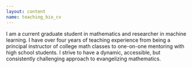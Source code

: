 ```yaml
---
layout: content
name: teaching_bio_cv
---
```


I am a current graduate student in mathematics and researcher in machine learning.  I have over four years of teaching experience from being a principal instructor of college math classes to one-on-one mentoring with high school students.   I strive to have a dynamic, accessible, but consistently challenging approach to evangelizing mathematics. 